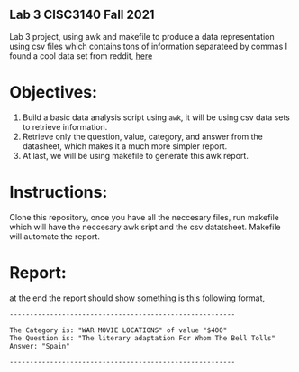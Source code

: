 ## Lab 3 CISC3140 Fall 2021
Lab 3 project, using awk and makefile to produce a data representation using csv files which contains tons of information separateed by commas
I found a cool data set from reddit, [here](https://www.reddit.com/r/datasets/comments/1uyd0t/200000_jeopardy_questions_in_a_json_file/)

# Objectives: 
1. Build a basic data analysis script using `awk`, it will be using csv data sets to retrieve information.
2. Retrieve only the question, value, category, and answer from the datasheet, which makes it a much more simpler report.
3. At last, we will be using makefile to generate this awk report.

# Instructions:
Clone this repository, once you have all the neccesary files, run makefile which will have the neccesary awk sript and the csv datatsheet. Makefile will automate the report.

# Report:
at the end the report should show something is this following format,
```
-------------------------------------------------------- 

The Category is: "WAR MOVIE LOCATIONS" of value "$400" 
The Question is: "The literary adaptation For Whom The Bell Tolls" 
Answer: "Spain"
 
-------------------------------------------------------- 
```
